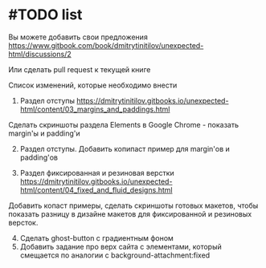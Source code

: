 # #TODO list

Вы можете добавить свои предложения https://www.gitbook.com/book/dmitrytinitilov/unexpected-html/discussions/2

Или сделать pull request к текущей книге


Список изменений, которые необходимо внести

1) Раздел отступы
https://dmitrytinitilov.gitbooks.io/unexpected-html/content/03_margins_and_paddings.html

Сделать скриншоты раздела Elements в Google Chrome - показать margin'ы и padding'и

2) Раздел отступы. Добавить копипаст пример для margin'ов и padding'ов

3) Раздел фиксированная и резиновая верстки
https://dmitrytinitilov.gitbooks.io/unexpected-html/content/04_fixed_and_fluid_designs.html

Добавить копаст примеры, сделать скриншоты готовых макетов, чтобы показать разницу в дизайне макетов для фиксированной и резиновых версток.

4) Сделать ghost-button c градиентным фоном
5) Добавить задание про верх сайта с элементами, который смещается по аналогии с background-attachment:fixed